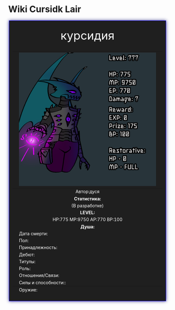 <!DOCTYPE html>
<html lang-"en">
<head>   
    <title>Cursidk Lair</title>

 <body background="i (19).png"></body>
    
<html>

  <title>Вики по лору игры</title>
</head>
<body>
  <h1>Wiki Cursidk Lair</h1>


  
  <div style="margin: auto; width: 500px;">
    <div style="border: 1px solid rgb(17, 0, 255); padding: 10px; background-color: #1f1f1f; box-shadow: 0px 0px 10px #42418f;">
    <table>
  <caption style="text-align: center;color: white;font-size: 37px;">курсидия</caption>
    <thead>
 <tr>
        <th></th>
        <th style="text-align: center;color: rgb(255, 255, 255);"><img src="823_20231120143543.png" width="450" height="425"></th>
        <th></th>
      </tr>
      
 </thead>
    <tbody>
      <tr>
        <td>  </td>
        <td style="text-align: center;color: white;"> Автор:дуся </td>
        
   </tr>
      <tr>
        <td></td>
        <td style="text-align: center;color: white;"><b>Статистика:</b></td>
        <td></td>
      </tr>
      <tr>
  <td></td>
 <td style="text-align: center;color: white;">(В разработке)</td>
 <td></td>
  </tr>
 <tr>
 <td></td>
  <td style="text-align: center;color: white;"><b>LEVEL:</b></td>
   <td></td>
  </tr>
      
 <tr>
 <td></td>
  <td style="text-align: center;color: white;">HP:775 MP:9750 AP:770 BP:100</td>
 <td></td>
 </tr>
  </div>
      <tr>
        <td></td>
        <td style="text-align: center;color: white;"><b>Душа:</b></td>
        <td></td>
      </tr>
      <tr>
        <td></td>
        <td style="color: white;">Дата смерти:</td>
        <td></td>
      </tr>
      <tr>
        <td></td>
        <td style="color: white;">Пол:</td>
        <td></td>
      </tr>
      <tr>
        <td></td>
        <td style="color: white;">Принадлежность:</td>
        <td></td>
      </tr>
      <tr>
        <td></td>
        <td style="color: white;">Дебют:</td>
        <td style="color: white;"></td>
      </tr>
      <tr>
        <td></td>
        <td style="color: white;">Титулы:</td>
        <td></td>
      </tr>
      <tr>
        <td></td>
        <td style="color: white;">Роль:</td>
        <td></td>
      </tr>
      <tr>
        <td></td>
        <td style="color: white;">Отношения/Связи:</td>
        <td></td>
      </tr>
      <tr>
        <td></td>
        <td style="color: white;">Силы и способности::</td>
        <td></td>
      </tr>
    </tbody>
    <tfoot>
      <tr>
        <td></td>
        <td style="color: white;">Оружие:</td>
        <td></td>
      </tr>
      </tfoot>
      </table>
      
 </div>
</body>
</html>
</html>
